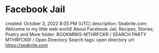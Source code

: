 # Facebook Jail

created: October 3, 2022 8:05 PM (UTC)
description: Seabrite.com: Welcome to my little web world! About Facebook Jail, Recipes, Stories, Poetry and More
folder: BOOKMRKS-MTHRFCKR / SEARCH PARTY MTHRFCKR! / Open Directory Search
tags: open directory
url: https://seabrite.com